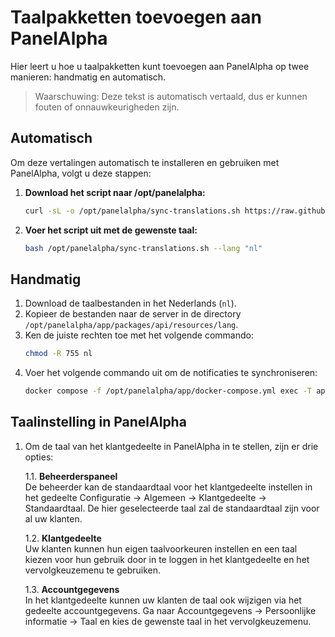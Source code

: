# Taalpakketten toevoegen aan PanelAlpha

Hier leert u hoe u taalpakketten kunt toevoegen aan PanelAlpha op twee manieren: handmatig en automatisch.

> Waarschuwing: Deze tekst is automatisch vertaald, dus er kunnen fouten of onnauwkeurigheden zijn.

## Automatisch

Om deze vertalingen automatisch te installeren en gebruiken met PanelAlpha, volgt u deze stappen:

1. <b>Download het script naar /opt/panelalpha:</b>
    ```sh
    curl -sL -o /opt/panelalpha/sync-translations.sh https://raw.githubusercontent.com/panelalpha/PanelAlpha-Translations/feature/sync-translations/scripts/sync-translations.sh
    ```

2. <b>Voer het script uit met de gewenste taal:</b>
    ```sh
    bash /opt/panelalpha/sync-translations.sh --lang "nl"
    ```

## Handmatig

1. Download de taalbestanden in het Nederlands (`nl`).
2. Kopieer de bestanden naar de server in de directory `/opt/panelalpha/app/packages/api/resources/lang`.
3. Ken de juiste rechten toe met het volgende commando:
   ```sh
   chmod -R 755 nl
   ```
4. Voer het volgende commando uit om de notificaties te synchroniseren:
    ```sh
    docker compose -f /opt/panelalpha/app/docker-compose.yml exec -T api php artisan notifications:sync
    ```

## Taalinstelling in PanelAlpha

1. Om de taal van het klantgedeelte in PanelAlpha in te stellen, zijn er drie opties:

    1.1. <b>Beheerderspaneel</b> <br> De beheerder kan de standaardtaal voor het klantgedeelte instellen in het gedeelte Configuratie → Algemeen → Klantgedeelte → Standaardtaal. De hier geselecteerde taal zal de standaardtaal zijn voor al uw klanten.

    1.2. <b>Klantgedeelte</b> <br> Uw klanten kunnen hun eigen taalvoorkeuren instellen en een taal kiezen voor hun gebruik door in te loggen in het klantgedeelte en het vervolgkeuzemenu te gebruiken.

    1.3. <b>Accountgegevens</b> <br> In het klantgedeelte kunnen uw klanten de taal ook wijzigen via het gedeelte accountgegevens. Ga naar Accountgegevens → Persoonlijke informatie → Taal en kies de gewenste taal in het vervolgkeuzemenu.